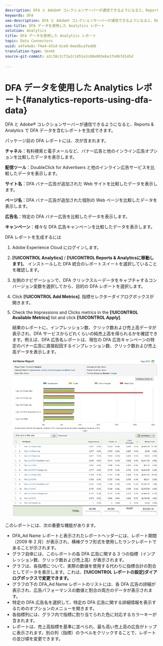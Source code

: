 ```yaml
---
description: DFA と Adobe® コレクションサーバーが通信できるようになると、Reports & Analytics で DFA データを含むレポートを生成できます。
keywords: DFA
seo-description: DFA と Adobe® コレクションサーバーが通信できるようになると、Reports & Analytics で DFA データを含むレポートを生成できます。
seo-title: DFA データを使用した Analytics レポート
solution: Analytics
title: DFA データを使用した Analytics レポート
topic: Data Connectors
uuid: a4fe4a6c-f4a4-431d-bce9-9eedbcafedd6
translation-type: tm+mt
source-git-commit: a2c38c2cf3a2c1451e2c60e003ebe1fa9bfd145d

---
```



# DFA データを使用した Analytics レポート{#analytics-reports-using-dfa-data}

DFA と Adobe® コレクションサーバーが通信できるようになると、Reports &amp; Analytics で DFA データを含むレポートを生成できます。

パッケージ前の DFA レポートには、次が含まれます。

**チャネル**：有料検索と電子メールなど、バナー広告と他のインライン広告オプションを比較したデータを表示します。

**配信ツール**：DoubleClick for Advertisers と他のインライン広告サービスを比較したデータを表示します。

**サイト名**：DFA バナー広告が追加された Web サイトを比較したデータを表示します。

**ページ名**：DFA バナー広告が追加された個別の Web ページを比較したデータを表示します。

**広告名**：特定の DFA バナー広告を比較したデータを表示します。

**キャンペーン**：様々な DFA 広告キャンペーンを比較したデータを表示します。

DFA レポートを生成するには

1. Adobe Experience Cloud にログインします。
1. **[!UICONTROL Analytics]** / **[!UICONTROL Reports &amp; Analyticsに移動します]**。 インストールした DFA 統合のレポートスイートを選択していることを確認します。

1. 左側のナビゲーションで、DFA クリックスルーデータをキャプチャするコンバージョン変数を選択してから、目的の DFA レポートを選択します。
1. Click **[!UICONTROL Add Metrics]**. 指標セレクターダイアログボックスが開きます。
1. Check the Impressions and Clicks metrics in the **[!UICONTROL Available Metrics]** list and click **[!UICONTROL Apply]**.

   結果のレポートに、インプレッション数、クリック数および売上高データが表示され、DFA サービスからどれくらいの純売上高を得られるかを確認できます。例えば、DFA 広告名レポートは、現在の DFA 広告キャンペーンの特定のバナー広告に直接起因するインプレッション数、クリック数および売上高データを表示します。

   ![](assets/DFA_ad_name_report-sc15.png)

このレポートには、次の重要な機能があります。

* DFA_Ad Name レポートと表示されたレポートヘッダーには、レポート期間（2009 年 2 月）が表示され、横棒グラフ形式を使用したランクレポートであることが示されます。
* グラフ自体には、このレポートの各 DFA 広告に関する 3 つの指標（インプレッション数、クリック数および売上高）が表示されます。
* グラフは、各指標について、実際の数値を使用する代わりに指標合計の割合としてデータを表示します。これは、**[!UICONTROL レポートの設定]ダイアログボックスで変更できます。**
* グラフの下の DFA_Ad Name レポートのリストには、各 DFA 広告の詳細が表示され、広告パフォーマンスの数値と割合の両方のデータが表示されます。
* 特定の DFA 広告名を選択して、特定の DFA 広告に関する詳細情報を表示するためのオプションのメニューを開きます。
* 各指標列には、グラフ内で指標に割り当てられた色に対応するカラーキーが含まれます。
* レポートは、売上高指標を基準に並べられ、最も高い売上高の広告がトップに表示されます。別の列（指標）のラベルをクリックすることで、レポートの並び順を変更できます。
